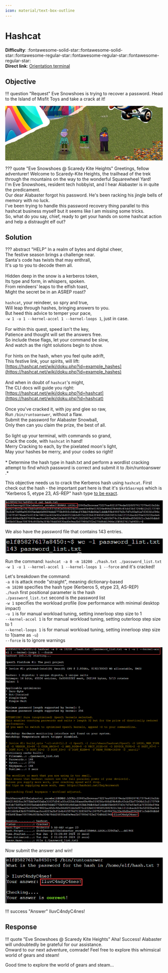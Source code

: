 ```yaml
---
icon: material/text-box-outline
---
```


# Hashcat

**Difficulty**: :fontawesome-solid-star::fontawesome-solid-star::fontawesome-regular-star::fontawesome-regular-star::fontawesome-regular-star:<br/>
**Direct link**: [Orientation terminal](https://hhc23-wetty.holidayhackchallenge.com?&challenge=orientation&username=rack3t&id=83532dea-b64f-497e-a2cf-ffdbe3ce81c2&area=staging&location=12,14&tokens=&dna=ATATATTAATATATATATATATATATATATATCGATATGCATATATATATATGCATATATATATATATATATATATTAGCATATATATATATATGCATATATATATATGCATATATATTA)

## Objective

!!! question "Request"
    Eve Snowshoes is trying to recover a password. Head to the Island of Misfit Toys and take a crack at it!
    

![Eve Snowshoes](../img/objectives/o18/EveSnowshoes.jpg)

??? quote "Eve Snowshoes @ Scaredy Kite Heights"
    Greetings, fellow adventurer! Welcome to Scaredy-Kite Heights, the trailhead of the trek through the mountains on the way to the wonderful Squarewheel Yard!<br/>
    I'm Eve Snowshoes, resident tech hobbyist, and I hear Alabaster is in quite the predicament.<br/>
    Our dear Alabaster forgot his password. He's been racking his jingle bells of memory with no luck.<br/>
    I've been trying to handle this password recovery thing parallel to this hashcat business myself but it seems like I am missing some tricks.<br/>
    So, what do you say, chief, ready to get your hands on some hashcat action and help a distraught elf out?<br/>


## Solution
??? abstract "HELP"
    In a realm of bytes and digital cheer,<br/> 
    The festive season brings a challenge near.<br/>
    Santa's code has twists that may enthrall,<br/>
    It's up to you to decode them all.<br/><br/>
    Hidden deep in the snow is a kerberos token,<br/>
    Its type and form, in whispers, spoken.<br/>
    From reindeers' leaps to the elfish toast,<br/>
    Might the secret be in an ASREP roast?<br/><br/>
    `hashcat`, your reindeer, so spry and true,<br/>
    Will leap through hashes, bringing answers to you.<br/>
    But heed this advice to temper your pace,<br/>
    `-w 1 -u 1 --kernel-accel 1 --kernel-loops 1`, just in case.<br/><br/>
    For within this quest, speed isn't the key,<br/>
    Patience and thought will set the answers free.<br/>
    So include these flags, let your command be slow,<br/>
    And watch as the right solutions begin to show.<br/><br/>
    For hints on the hash, when you feel quite adrift,<br/>
    This festive link, your spirits, will lift:<br/>
    [https://hashcat.net/wiki/doku.php?id=example_hashes](https://hashcat.net/wiki/doku.php?id=example_hashes)<br/><br/>
    And when in doubt of `hashcat`'s might,<br/>
    The CLI docs will guide you right:<br/>
    [https://hashcat.net/wiki/doku.php?id=hashcat](https://hashcat.net/wiki/doku.php?id=hashcat)<br/><br/>
    Once you've cracked it, with joy and glee so raw,<br/>
    Run `/bin/runtoanswer`, without a flaw.<br/>
    Submit the password for Alabaster Snowball,<br/>
    Only then can you claim the prize, the best of all.<br/><br/>
    So light up your terminal, with commands so grand,<br/>
    Crack the code, with `hashcat` in hand!<br/>
    Merry Cracking to each, by the pixelated moon's light,<br/>
    May your hashes be merry, and your codes so right!<br/><br/>
    * Determine the hash type in hash.txt and perform a wordlist cracking attempt to find which password is correct and submit it to /bin/runtoanswer .*


This objective needs us to crack the Kerberos hash using `hashcat`. First check out the hash - the important part here is that
it's `$krb5asrep$` which is "Kerberos 5, etype 23, AS-REP" hash type [to be exact](https://hashcat.net/wiki/doku.php?id=example_hashes).

![The Hash](../img/objectives/o18/hash.jpg)

We also have the password file that contains 143 entries.

![Password List](../img/objectives/o18/passwordlist.jpg)

Run the command: `hashcat -a 0 -m 18200 ./hash.txt ./password_list.txt -w 1 -u 1 --kernel-accel 1 --kernel-loops 1 --force` and it's cracked!

Let's breakdown the command:<br/>
`-a 0` is attack mode "straight", meaning dictionary-based<br/>
`-m 18200` specifies the hash type (Kerberos 5, etype 23, AS-REP)<br/>
`./hash` first positional parameter is the hash<br/>
`./password_list.txt` second is the password list<br/>
`-w 1` specifies the workload profile (low performance with minimal desktop impact)<br/>
`-u 1` is for manual workload tuning, setting innerloop step size to 1<br/>
`--kernel-accel 1` is for manual workload tuning, setting outerloop step size to 1<br/>
`--kernel-loops 1` is for manual workload tuning, setting innerloop step size to 1(same as `-u`)<br/>
`--force` is to ignore warnings<br/>

![Command](../img/objectives/o18/cmd.jpg)

Now submit the answer and win!

![Win](../img/objectives/o18/win.jpg)


!!! success "Answer"
    IluvC4ndyC4nes!
    
## Response
!!! quote "Eve Snowshoes @ Scaredy Kite Heights"
    Aha! Success! Alabaster will undoubtedly be grateful for our assistance.<br/>
    Onward to our next adventure, comrade! Feel free to explore this whimsical world of gears and steam!

    
Good time to explore the world of gears and steam...